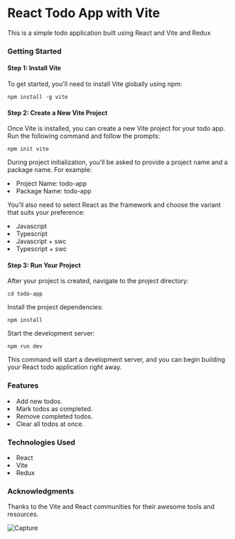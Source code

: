 # React Todo App with Vite

This is a simple todo application built using React and Vite and Redux

<h3>Getting Started</h3>

<h4>Step 1: Install Vite</h4>
To get started, you'll need to install Vite globally using npm:

    npm install -g vite

<h4>Step 2: Create a New Vite Project</h4>
Once Vite is installed, you can create a new Vite project for your todo app. Run the following command and follow the prompts:

    npm init vite

<p>During project initialization, you'll be asked to provide a project name and a package name. For example:<p>

<li>Project Name: todo-app</li>
<li>Package Name: todo-app</li>

<p>You'll also need to select React as the framework and choose the variant that suits your preference:</p>

<li>Javascript</li>
<li>Typescript</li>
<li>Javascript + swc</li>
<li>Typescript + swc</li>

<h4>Step 3: Run Your Project</h4>
After your project is created, navigate to the project directory:

    cd todo-app

Install the project dependencies:

    npm install

Start the development server:

    npm run dev

This command will start a development server, and you can begin building your React todo application right away.

<h3>Features</h3>
<li>Add new todos.</li>
<li>Mark todos as completed.</li>
<li>Remove completed todos.</li>
<li>Clear all todos at once.</li>

<h3>Technologies Used</h3>
<li>React</li>
<li>Vite</li>
<li>Redux</li>

<h3>Acknowledgments</h3>
Thanks to the Vite and React communities for their awesome tools and resources.

![Capture](https://github.com/snehasah-1/todoProject/assets/144802745/630a2957-25d7-46ab-976e-82a81cec12be)


